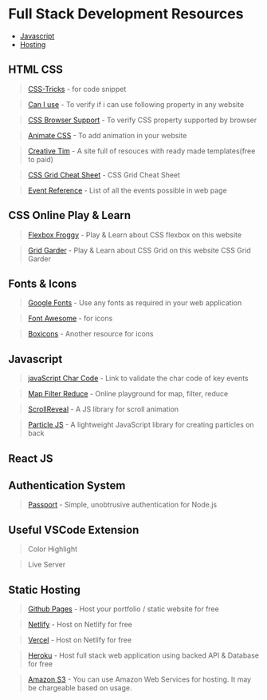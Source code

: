 # Full Stack Development Resources

* [Javascript](https://fullstack.co.in/#javascript)
* [Hosting](https://fullstack.co.in/#static-hosting)

## HTML CSS

> [CSS-Tricks](https://css-tricks.com/) - for code snippet

> [Can I use](https://caniuse.com/) - To verify if i can use following property in any website

> [CSS Browser Support](https://www.w3schools.com/cssref/css3_browsersupport.asp) - To verify CSS property supported by browser

> [Animate CSS](https://animate.style/) - To add animation in your website

> [Creative Tim](https://www.creative-tim.com/) - A site full of resouces with ready made templates(free to paid)

> [CSS Grid Cheat Sheet](https://grid.malven.co/) - CSS Grid Cheat Sheet

> [Event Reference](https://developer.mozilla.org/en-US/docs/Web/Events) - List of all the events possible in web page

## CSS Online Play & Learn 

> [Flexbox Froggy](https://flexboxfroggy.com/) - Play & Learn about CSS flexbox on this website

> [Grid Garder](http://cssgridgarden.com/) - Play & Learn about CSS Grid on this website CSS Grid Garder

## Fonts & Icons

> [Google Fonts](https://fonts.google.com/) - Use any fonts as required in your web application

> [Font Awesome](https://fontawesome.com/v4.7.0/icons/) - for icons

> [Boxicons](https://boxicons.com/) - Another resource for icons

## Javascript

> [javaScript Char Code](https://www.cambiaresearch.com/articles/15/javascript-char-codes-key-codes) - Link to validate the char code of key events

> [Map Filter Reduce](https://arrayexplorer.netlify.app/) - Online playground for map, filter, reduce

> [ScrollReveal](https://scrollrevealjs.org/) - A JS library for scroll animation

> [Particle JS](https://vincentgarreau.com/particles.js/) - A lightweight JavaScript library for creating particles on back

## React JS


## Authentication System

> [Passport](http://www.passportjs.org/) - Simple, unobtrusive authentication for Node.js

## Useful VSCode Extension

> Color Highlight

> Live Server

## Static Hosting
> [Github Pages](https://pages.github.com/) - Host your portfolio / static website for free

> [Netlify](https://www.netlify.com/) - Host on Netlify for free

> [Vercel](https://www.vercel.com/) - Host on Netlify for free

> [Heroku](https://heroku.com) - Host full stack web application using backed API & Database for free

> [Amazon S3](https://aws.amazon.com) - You can use Amazon Web Services for hosting. It may be chargeable based on usage.